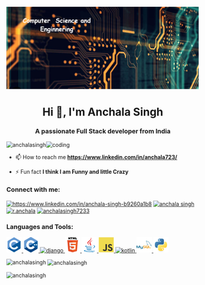 ![logo](https://github.com/AnchalaSingh/AnchalaSingh/blob/main/banne2r.png)
<h1 align="center">Hi 👋, I'm Anchala Singh</h1>
<h3 align="center">A passionate Full Stack developer from India</h3>
<img align="right" alt="coding" width="400" src="https://media.tenor.com/S59bPkT0pqcAAAAC/programming.gif">

<p align="left"> <img src="https://komarev.com/ghpvc/?username=anchalasingh&label=Profile%20views&color=0e75b6&style=flat" alt="anchalasingh" /> </p>

- 📫 How to reach me **https://www.linkedin.com/in/anchala723/**

- ⚡ Fun fact **I think I am Funny and little Crazy**

<h3 align="left">Connect with me:</h3>
<p align="left">
<a href="https://linkedin.com/in/https://www.linkedin.com/in/anchala723/" target="blank"><img align="center" src="https://raw.githubusercontent.com/rahuldkjain/github-profile-readme-generator/master/src/images/icons/Social/linked-in-alt.svg" alt="https://www.linkedin.com/in/anchala-singh-b9260a1b8" height="30" width="40" /></a>
<a href="https://fb.com/anchala singh" target="blank"><img align="center" src="https://raw.githubusercontent.com/rahuldkjain/github-profile-readme-generator/master/src/images/icons/Social/facebook.svg" alt="anchala singh" height="30" width="40" /></a>
<a href="https://instagram.com/r.anchala" target="blank"><img align="center" src="https://raw.githubusercontent.com/rahuldkjain/github-profile-readme-generator/master/src/images/icons/Social/instagram.svg" alt="r.anchala" height="30" width="40" /></a>
<a href="https://www.hackerrank.com/anchalasingh7233" target="blank"><img align="center" src="https://raw.githubusercontent.com/rahuldkjain/github-profile-readme-generator/master/src/images/icons/Social/hackerrank.svg" alt="anchalasingh7233" height="30" width="40" /></a>
</p>

<h3 align="left">Languages and Tools:</h3>
<p align="left"> <a href="https://www.cprogramming.com/" target="_blank" rel="noreferrer"> <img src="https://raw.githubusercontent.com/devicons/devicon/master/icons/c/c-original.svg" alt="c" width="40" height="40"/> </a> <a href="https://www.w3schools.com/cpp/" target="_blank" rel="noreferrer"> <img src="https://raw.githubusercontent.com/devicons/devicon/master/icons/cplusplus/cplusplus-original.svg" alt="cplusplus" width="40" height="40"/> </a> <a href="https://www.djangoproject.com/" target="_blank" rel="noreferrer"> <img src="https://cdn.worldvectorlogo.com/logos/django.svg" alt="django" width="40" height="40"/> </a> <a href="https://www.w3.org/html/" target="_blank" rel="noreferrer"> <img src="https://raw.githubusercontent.com/devicons/devicon/master/icons/html5/html5-original-wordmark.svg" alt="html5" width="40" height="40"/> </a> <a href="https://www.java.com" target="_blank" rel="noreferrer"> <img src="https://raw.githubusercontent.com/devicons/devicon/master/icons/java/java-original.svg" alt="java" width="40" height="40"/> </a> <a href="https://developer.mozilla.org/en-US/docs/Web/JavaScript" target="_blank" rel="noreferrer"> <img src="https://raw.githubusercontent.com/devicons/devicon/master/icons/javascript/javascript-original.svg" alt="javascript" width="40" height="40"/> </a> <a href="https://kotlinlang.org" target="_blank" rel="noreferrer"> <img src="https://www.vectorlogo.zone/logos/kotlinlang/kotlinlang-icon.svg" alt="kotlin" width="40" height="40"/> </a> <a href="https://www.mysql.com/" target="_blank" rel="noreferrer"> <img src="https://raw.githubusercontent.com/devicons/devicon/master/icons/mysql/mysql-original-wordmark.svg" alt="mysql" width="40" height="40"/> </a> <a href="https://www.python.org" target="_blank" rel="noreferrer"> <img src="https://raw.githubusercontent.com/devicons/devicon/master/icons/python/python-original.svg" alt="python" width="40" height="40"/> </a> </p>

<p><img align="left" src="https://github-readme-stats.vercel.app/api/top-langs?username=anchalasingh&show_icons=true&locale=en&layout=compact" alt="anchalasingh" /></p>

<p>&nbsp;<img align="center" src="https://github-readme-stats.vercel.app/api?username=anchalasingh&show_icons=true&locale=en" alt="anchalasingh" /></p>

<p><img align="center" src="https://github-readme-streak-stats.herokuapp.com/?user=anchalasingh&" alt="anchalasingh" /></p>
